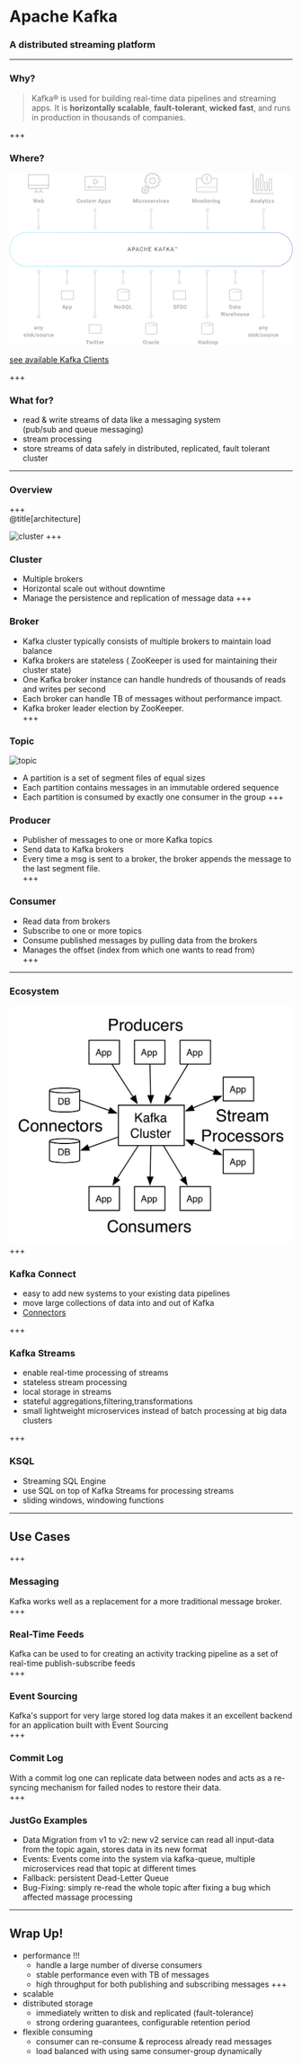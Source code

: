# Apache Kafka

### A distributed streaming platform

---
### Why?

> Kafka® is used for building real-time data pipelines and streaming apps. It is **horizontally scalable**, **fault-tolerant**, **wicked fast**, and runs in production in thousands of companies.

+++  
### Where?  

![fits](assets/image/chart-kafka.jpg)

[see available Kafka Clients](https://cwiki.apache.org/confluence/display/KAFKA/Clients)

+++  

### What for?  
* read & write streams of data like a messaging system  
 (pub/sub and queue messaging)
* stream processing
* store streams of data safely in distributed, replicated, fault tolerant cluster
---

### Overview
+++  
@title[architecture]  

![cluster](https://www.tutorialspoint.com/apache_kafka/images/fundamentals.jpg)
+++  
### Cluster
* Multiple brokers
* Horizontal scale out without downtime 
* Manage the persistence and replication of message data
+++ 
### Broker
* Kafka cluster typically consists of multiple brokers to maintain load balance
* Kafka brokers are stateless ( ZooKeeper is used for maintaining their cluster state)
* One Kafka broker instance can handle hundreds of thousands of reads and writes per second
* Each broker can handle TB of messages without performance impact.
* Kafka broker leader election by ZooKeeper.  
+++
### Topic
![topic](https://kafka.apache.org/0102/images/log_anatomy.png)
* A partition is a set of segment files of equal sizes
* Each partition contains messages in an immutable ordered sequence  
* Each partition is consumed by exactly one consumer in the group
+++ 
### Producer
* Publisher of messages to one or more Kafka topics
* Send data to Kafka brokers
* Every time a msg is sent to a broker, the broker appends the message to the last segment file.  
+++ 

### Consumer
* Read data from brokers
* Subscribe to one or more topics
* Consume published messages by pulling data from the brokers
* Manages the offset (index from which one wants to read from)  
+++

---
### Ecosystem
![ecosystem](assets/image/kafka-apis.jpg)
+++
### Kafka Connect
* easy to add new systems to your existing data pipelines
* move large collections of data into and out of Kafka
* [Connectors](https://www.confluent.io/product/connectors)

+++
### Kafka Streams  
* enable real-time processing of streams
* stateless stream processing
* local storage in streams
* stateful aggregations,filtering,transformations
* small lightweight microservices instead of batch processing at big data clusters

+++   
### KSQL
* Streaming SQL Engine
* use SQL on top of Kafka Streams for processing streams
* sliding windows, windowing functions
---
## Use Cases
+++  
### Messaging
Kafka works well as a replacement for a more traditional message broker.   
+++  
### Real-Time Feeds
Kafka can be used to for creating an activity tracking pipeline as a set of real-time publish-subscribe feeds  
+++  
### Event Sourcing
Kafka's support for very large stored log data makes it an excellent backend for an application built with Event Sourcing  
+++  
### Commit Log
 With a commit log one can replicate data between nodes and acts as a re-syncing mechanism for failed nodes to restore their data.  
+++  
### JustGo Examples
* Data Migration from v1 to v2: new v2 service can read all input-data from the topic again, stores data in its new format
* Events: Events come into the system via kafka-queue, multiple microservices read that topic at different times
* Fallback: persistent Dead-Letter Queue
* Bug-Fixing: simply re-read the whole topic after fixing a bug which affected massage processing
---  

## Wrap Up!
* performance !!!
  * handle a large number of diverse consumers
  * stable performance even with TB of messages
  * high throughput for both publishing and subscribing messages
+++  
* scalable
* distributed storage
  * immediately written to disk and replicated (fault-tolerance)
  * strong ordering guarantees, configurable retention period
* flexible consuming
  * consumer can re-consume & reprocess already read messages
  * load balanced with using same consumer-group dynamically


